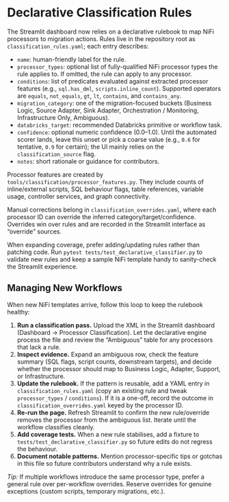 # Declarative Classification Rules

The Streamlit dashboard now relies on a declarative rulebook to map NiFi processors to migration actions. Rules live in the repository root as `classification_rules.yaml`; each entry describes:

- `name`: human-friendly label for the rule.
- `processor_types`: optional list of fully-qualified NiFi processor types the rule applies to. If omitted, the rule can apply to any processor.
- `conditions`: list of predicates evaluated against extracted processor features (e.g., `sql.has_dml`, `scripts.inline_count`). Supported operators are `equals`, `not_equals`, `gt`, `lt`, `contains`, and `contains_any`.
- `migration_category`: one of the migration-focused buckets (Business Logic, Source Adapter, Sink Adapter, Orchestration / Monitoring, Infrastructure Only, Ambiguous).
- `databricks_target`: recommended Databricks primitive or workflow task.
- `confidence`: optional numeric confidence (0.0–1.0). Until the automated scorer lands, leave this unset or pick a coarse value (e.g., `0.6` for tentative, `0.9` for certain); the UI mainly relies on the `classification_source` flag.
- `notes`: short rationale or guidance for contributors.

Processor features are created by `tools/classification/processor_features.py`. They include counts of inline/external scripts, SQL behaviour flags, table references, variable usage, controller services, and graph connectivity.

Manual corrections belong in `classification_overrides.yaml`, where each processor ID can override the inferred category/target/confidence. Overrides win over rules and are recorded in the Streamlit interface as “override” sources.

When expanding coverage, prefer adding/updating rules rather than patching code. Run `pytest tests/test_declarative_classifier.py` to validate new rules and keep a sample NiFi template handy to sanity-check the Streamlit experience.

## Managing New Workflows

When new NiFi templates arrive, follow this loop to keep the rulebook healthy:

1. **Run a classification pass.** Upload the XML in the Streamlit dashboard (Dashboard → Processor Classification). Let the declarative engine process the file and review the “Ambiguous” table for any processors that lack a rule.
2. **Inspect evidence.** Expand an ambiguous row, check the feature summary (SQL flags, script counts, downstream targets), and decide whether the processor should map to Business Logic, Adapter, Support, or Infrastructure.
3. **Update the rulebook.** If the pattern is reusable, add a YAML entry in `classification_rules.yaml` (copy an existing rule and tweak `processor_types` / `conditions`). If it is a one-off, record the outcome in `classification_overrides.yaml` keyed by the processor ID.
4. **Re-run the page.** Refresh Streamlit to confirm the new rule/override removes the processor from the ambiguous list. Iterate until the workflow classifies cleanly.
5. **Add coverage tests.** When a new rule stabilises, add a fixture to `tests/test_declarative_classifier.py` so future edits do not regress the behaviour.
6. **Document notable patterns.** Mention processor-specific tips or gotchas in this file so future contributors understand why a rule exists.

_Tip:_ If multiple workflows introduce the same processor type, prefer a general rule over per-workflow overrides. Reserve overrides for genuine exceptions (custom scripts, temporary migrations, etc.).
